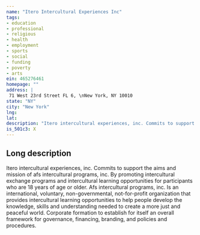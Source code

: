```yaml
---
name: "Itero Intercultural Experiences Inc"
tags:
- education
- professional
- religious
- health
- employment
- sports
- social
- funding
- poverty
- arts
ein: 465276461
homepage: ""
address: |
 71 West 23rd Street FL 6, \nNew York, NY 10010
state: "NY"
city: "New York"
lng: 
lat: 
description: "Itero intercultural experiences, inc. Commits to support the aims and mission of afs intercultural programs, inc. By promoting intercultural exchange programs and intercultural learning opportunities for participants who are 18 years of age or older. Afs intercultural programs, inc. Is an international, voluntary, non-governmental, not-for-profit organization that provides intercultural learning opportunities to help people develop the knowledge, skills and understanding needed to create a more just and peaceful world. "
is_501c3: X
---
```


## Long description

Itero intercultural experiences, inc. Commits to support the aims and mission of afs intercultural programs, inc. By promoting intercultural exchange programs and intercultural learning opportunities for participants who are 18 years of age or older. Afs intercultural programs, inc. Is an international, voluntary, non-governmental, not-for-profit organization that provides intercultural learning opportunities to help people develop the knowledge, skills and understanding needed to create a more just and peaceful world. Corporate formation to establish for itself an overall framework for governance, financing, branding, and policies and procedures. 
